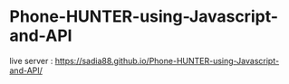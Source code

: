 ﻿# Phone-HUNTER-using-Javascript-and-API
live server : https://sadia88.github.io/Phone-HUNTER-using-Javascript-and-API/
